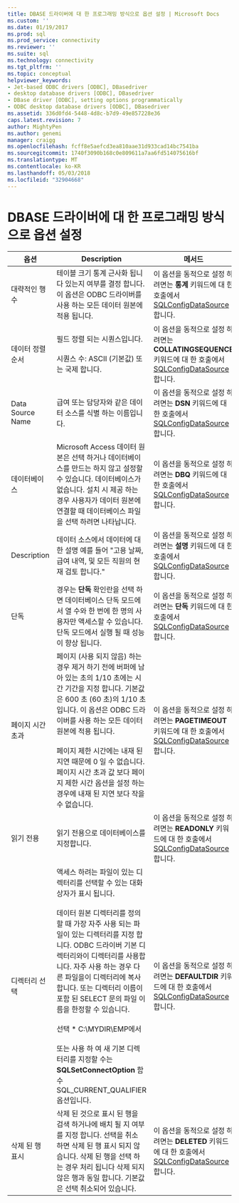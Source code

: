 ```yaml
---
title: DBASE 드라이버에 대 한 프로그래밍 방식으로 옵션 설정 | Microsoft Docs
ms.custom: ''
ms.date: 01/19/2017
ms.prod: sql
ms.prod_service: connectivity
ms.reviewer: ''
ms.suite: sql
ms.technology: connectivity
ms.tgt_pltfrm: ''
ms.topic: conceptual
helpviewer_keywords:
- Jet-based ODBC drivers [ODBC], DBasedriver
- desktop database drivers [ODBC], DBasedriver
- DBase driver [ODBC], setting options programmatically
- ODBC desktop database drivers [ODBC], DBasedriver
ms.assetid: 336d0fd4-5448-4d8c-b7d9-49e857228e36
caps.latest.revision: 7
author: MightyPen
ms.author: genemi
manager: craigg
ms.openlocfilehash: fcff8e5aefcd3ea810aae31d933cad14bc7541ba
ms.sourcegitcommit: 1740f3090b168c0e809611a7aa6fd514075616bf
ms.translationtype: MT
ms.contentlocale: ko-KR
ms.lasthandoff: 05/03/2018
ms.locfileid: "32904668"
---
```

# <a name="setting-options-programmatically-for-the-dbase-driver"></a>DBASE 드라이버에 대 한 프로그래밍 방식으로 옵션 설정
|옵션|Description|메서드|  
|------------|-----------------|------------|  
|대략적인 행 수|테이블 크기 통계 근사화 됩니다 있는지 여부를 결정 합니다. 이 옵션은 ODBC 드라이버를 사용 하는 모든 데이터 원본에 적용 됩니다.|이 옵션을 동적으로 설정 하려면는 **통계** 키워드에 대 한 호출에서 [SQLConfigDataSource](../../odbc/microsoft/sqlconfigdatasource-dbase-driver.md)합니다.|  
|데이터 정렬 순서|필드 정렬 되는 시퀀스입니다.<br /><br /> 시퀀스 수: ASCII (기본값) 또는 국제 합니다.|이 옵션을 동적으로 설정 하려면는 **COLLATINGSEQUENCE** 키워드에 대 한 호출에서 [SQLConfigDataSource](../../odbc/microsoft/sqlconfigdatasource-dbase-driver.md)합니다.|  
|Data Source Name|급여 또는 담당자와 같은 데이터 소스를 식별 하는 이름입니다.|이 옵션을 동적으로 설정 하려면는 **DSN** 키워드에 대 한 호출에서 [SQLConfigDataSource](../../odbc/microsoft/sqlconfigdatasource-dbase-driver.md)합니다.|  
|데이터베이스|Microsoft Access 데이터 원본은 선택 하거나 데이터베이스를 만드는 하지 않고 설정할 수 있습니다. 데이터베이스가 없습니다. 설치 시 제공 하는 경우 사용자가 데이터 원본에 연결할 때 데이터베이스 파일을 선택 하려면 나타납니다.|이 옵션을 동적으로 설정 하려면는 **DBQ** 키워드에 대 한 호출에서 [SQLConfigDataSource](../../odbc/microsoft/sqlconfigdatasource-dbase-driver.md)합니다.|  
|Description|데이터 소스에서 데이터에 대 한 설명 예를 들어 "고용 날짜, 급여 내역, 및 모든 직원의 현재 검토 합니다."|이 옵션을 동적으로 설정 하려면는 **설명** 키워드에 대 한 호출에서 [SQLConfigDataSource](../../odbc/microsoft/sqlconfigdatasource-dbase-driver.md)합니다.|  
|단독|경우는 **단독** 확인란을 선택 하면 데이터베이스 단독 모드에서 열 수와 한 번에 한 명의 사용자만 액세스할 수 있습니다. 단독 모드에서 실행 될 때 성능이 향상 됩니다.|이 옵션을 동적으로 설정 하려면는 **단독** 키워드에 대 한 호출에서 [SQLConfigDataSource](../../odbc/microsoft/sqlconfigdatasource-dbase-driver.md)합니다.|  
|페이지 시간 초과|페이지 (사용 되지 않음) 하는 경우 제거 하기 전에 버퍼에 남아 있는 초의 1/10 초에는 시간 기간을 지정 합니다. 기본값은 600 초 (60 초)의 1/10 초입니다. 이 옵션은 ODBC 드라이버를 사용 하는 모든 데이터 원본에 적용 됩니다.<br /><br /> 페이지 제한 시간에는 내재 된 지연 때문에 0 일 수 없습니다. 페이지 시간 초과 값 보다 페이지 제한 시간 옵션을 설정 하는 경우에 내재 된 지연 보다 작을 수 없습니다.|이 옵션을 동적으로 설정 하려면는 **PAGETIMEOUT** 키워드에 대 한 호출에서 [SQLConfigDataSource](../../odbc/microsoft/sqlconfigdatasource-dbase-driver.md)합니다.|  
|읽기 전용|읽기 전용으로 데이터베이스를 지정합니다.|이 옵션을 동적으로 설정 하려면는 **READONLY** 키워드에 대 한 호출에서 [SQLConfigDataSource](../../odbc/microsoft/sqlconfigdatasource-dbase-driver.md)합니다.|  
|디렉터리 선택|액세스 하려는 파일이 있는 디렉터리를 선택할 수 있는 대화 상자가 표시 됩니다.<br /><br /> 데이터 원본 디렉터리를 정의할 때 가장 자주 사용 되는 파일이 있는 디렉터리를 지정 합니다. ODBC 드라이버 기본 디렉터리와이 디렉터리를 사용합니다. 자주 사용 하는 경우 다른 파일을이 디렉터리에 복사 합니다. 또는 디렉터리 이름이 포함 된 SELECT 문의 파일 이름을 한정할 수 있습니다.<br /><br /> 선택 \* C:\MYDIR\EMP에서<br /><br /> 또는 사용 하 여 새 기본 디렉터리를 지정할 수는 **SQLSetConnectOption** 함수 SQL_CURRENT_QUALIFIER 옵션입니다.|이 옵션을 동적으로 설정 하려면는 **DEFAULTDIR** 키워드에 대 한 호출에서 [SQLConfigDataSource](../../odbc/microsoft/sqlconfigdatasource-dbase-driver.md)합니다.|  
|삭제 된 행 표시|삭제 된 것으로 표시 된 행을 검색 하거나에 배치 될 지 여부를 지정 합니다. 선택을 취소 하면 삭제 된 행 표시 되지 않습니다. 삭제 된 행을 선택 하는 경우 처리 됩니다 삭제 되지 않은 행과 동일 합니다. 기본값은 선택 취소되어 있습니다.|이 옵션을 동적으로 설정 하려면는 **DELETED** 키워드에 대 한 호출에서 [SQLConfigDataSource](../../odbc/microsoft/sqlconfigdatasource-dbase-driver.md)합니다.|
